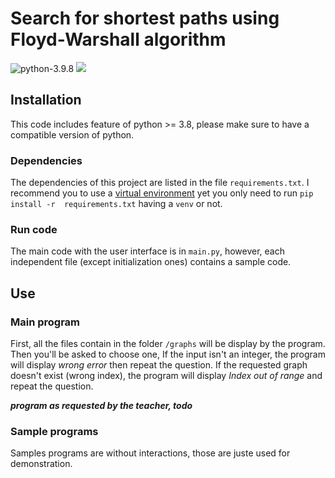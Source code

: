 # Search for shortest paths using Floyd-Warshall algorithm
![python-3.9.8](https://img.shields.io/badge/python-3.9.8-green) ![](https://img.shields.io/badge/pandas-1.3.4-lightgrey)
## Installation
This code includes feature of python >= 3.8, please make sure to have a compatible version of python.
### Dependencies
The dependencies of this project are listed in the file `requirements.txt`. I recommend you to use a 
[virtual environment](https://docs.python.org/fr/3/library/venv.html) yet you only need to run `pip install -r 
requirements.txt` having a `venv` or not. 
### Run code
The main code with the user interface is in `main.py`, however, each independent file (except initialization ones) 
contains a sample code.
## Use
### Main program
First, all the files contain in the folder `/graphs` will be display by the program. Then you'll be asked to choose one,
If the input isn't an integer, the program will display *wrong error* then repeat the question. If the requested graph 
doesn't exist (wrong index), the program will display *Index out of range* and repeat the question.

***program as requested by the teacher, todo***
### Sample programs
Samples programs are without interactions, those are juste used for demonstration.